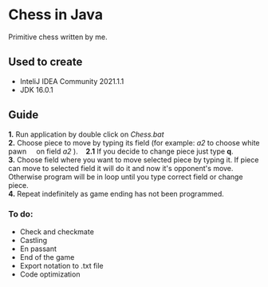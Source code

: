 # Chess in Java
Primitive chess written by me.

## Used to create
- InteliJ IDEA Community 2021.1.1
- JDK 16.0.1

## Guide
**1.** Run application by double click on _Chess.bat_ <br>
**2.** Choose piece to move by typing its field (for example: _a2_ to choose white pawn
&nbsp;&nbsp;&nbsp; on field _a2_ ).
&nbsp;&nbsp;&nbsp;**2.1** If you decide to change piece just type **q**. <br>
**3.** Choose field where you want to move selected piece by typing it. If piece can move to selected field it will do it and now it's opponent's move. Otherwise program will be in loop until you type correct field or change piece. <br>
**4.** Repeat indefinitely as game ending has not been programmed.



### To do:
- Check and checkmate
- Castling
- En passant
- End of the game
- Export notation to .txt file
- Code optimization
